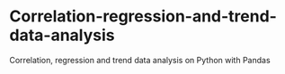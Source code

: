 # Correlation-regression-and-trend-data-analysis
Correlation, regression and trend data analysis on Python with Pandas
